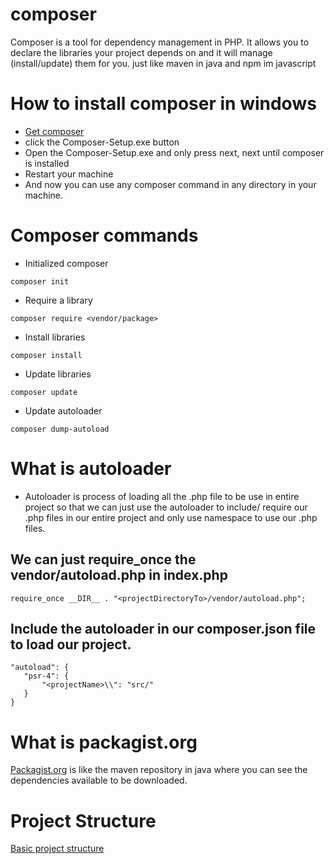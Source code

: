 # composer
Composer is a tool for dependency management in PHP. It allows you to declare the libraries your project depends on and it will manage (install/update) them for you. just like maven in java and npm im javascript

# How to install composer in windows
- [Get composer](https://getcomposer.org/doc/00-intro.md#installation-windows)
- click the Composer-Setup.exe button
- Open the Composer-Setup.exe and only press next, next until composer is installed
- Restart your machine
- And now you can use any composer command in any directory in your machine.

# Composer commands
- Initialized composer
```
composer init
```

- Require a library
```
composer require <vendor/package>
```

- Install libraries
```
composer install
```

- Update libraries
```
composer update
```

- Update autoloader
```
composer dump-autoload
```

# What is autoloader
- Autoloader is process of loading all the .php file to be use in entire project so that we can just use the autoloader to include/ require our .php files in our entire project and only use namespace to use our .php files.


## We can just require_once the vendor/autoload.php in index.php
```
require_once __DIR__ . "<projectDirectoryTo>/vendor/autoload.php";
```
## Include the autoloader in our composer.json file to load our project.
```
"autoload": {
   "psr-4": {
       "<projectName>\\": "src/"
   }
}
```

# What is packagist.org
[Packagist.org](https://packagist.org/) is like the maven repository in java where you can see the dependencies available to be downloaded.

# Project Structure
[Basic project structure](https://github.com/sudeep611/PHP_Project_Getting_Started)
